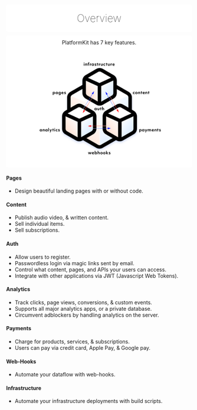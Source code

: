 <div align="center" style="background:#fff;border-radius:5px;padding:10px 10px 5px 10px;margin-top:20px;">
    <h1 style="margin-bottom:15px;margin-top:10px; border:none;font-weight:100;color:#000 !important;">Overview</h1>
</div>

<div align="center" style="background:#fff;padding:10px;border-radius:5px;margin-top:10px;">
    PlatformKit has 7 key features.<br><br>
    <img style="max-height:300px;" src="images/diagram.png">
</div>

#### Pages
- Design beautiful landing pages with or without code.

#### Content
- Publish audio video, & written content.
- Sell individual items.
- Sell subscriptions.

#### Auth
- Allow users to register.
- Passwordless login via magic links sent by email.
- Control what content, pages, and APIs your users can access.
- Integrate with other applications via JWT (Javascript Web Tokens).

#### Analytics
- Track clicks, page views, conversions, & custom events.
- Supports all major analytics apps, or a private database.
- Circumvent adblockers by handling analytics on the server.

#### Payments
- Charge for products, services, & subscriptions.
- Users can pay via credit card, Apple Pay, & Google pay.

#### Web-Hooks
- Automate your dataflow with web-hooks.

#### Infrastructure
- Automate your infrastructure deployments with build scripts.